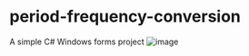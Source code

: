 # period-frequency-conversion
A simple C# Windows forms project
![image](https://github.com/kayecassandrabelderol/period-frequency-conversion/assets/111950917/afaff6ba-9cbe-426a-8011-88033c193db4)

